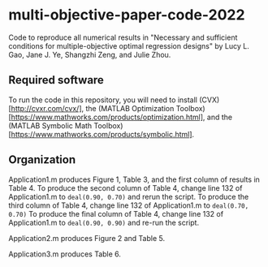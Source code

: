 # multi-objective-paper-code-2022

Code to reproduce all numerical results in "Necessary and sufficient conditions for multiple-objective optimal regression designs" by Lucy L. Gao, Jane J. Ye, Shangzhi Zeng, and Julie Zhou. 

## Required software 

To run the code in this repository, you will need to install (CVX)[http://cvxr.com/cvx/], the (MATLAB Optimization Toolbox)[https://www.mathworks.com/products/optimization.html], and the (MATLAB Symbolic Math Toolbox)[https://www.mathworks.com/products/symbolic.html].  

## Organization 

Application1.m produces Figure 1, Table 3, and the first column of results in Table 4. To produce the second column of Table 4, change line 132 of Application1.m to `deal(0.90, 0.70)` and rerun the script. To produce the third column of Table 4, change line 132 of Application1.m to `deal(0.70, 0.70)` To produce the final column of Table 4, change line 132 of Application1.m to `deal(0.90, 0.90)` and re-run the script. 

Application2.m produces Figure 2 and Table 5.

Application3.m produces Table 6. 




